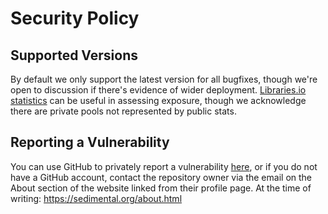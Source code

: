 # Security Policy

## Supported Versions

By default we only support the latest version for all bugfixes, though we're open to discussion if there's evidence of wider deployment. 
[Libraries.io statistics](https://libraries.io/pypi/glom/usage) can be useful in assessing exposure, though we acknowledge there are private pools not represented by public stats.

## Reporting a Vulnerability

You can use GitHub to privately report a vulnerability [here](https://github.com/mahmoud/glom/security/advisories), 
or if you do not have a GitHub account, contact the repository owner via the email on the About section of the website linked from their profile page. 
At the time of writing: https://sedimental.org/about.html

